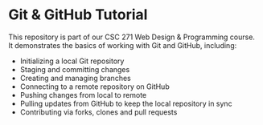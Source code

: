 # Git & GitHub Tutorial

This repository is part of our CSC 271 Web Design & Programming course.  
It demonstrates the basics of working with Git and GitHub, including:

- Initializing a local Git repository
- Staging and committing changes
- Creating and managing branches
- Connecting to a remote repository on GitHub
- Pushing changes from local to remote
- Pulling updates from GitHub to keep the local repository in sync
- Contributing via forks, clones and pull requests
